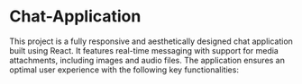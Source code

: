 # Chat-Application
This project is a fully responsive and aesthetically designed chat application built using React. It features real-time messaging with support for media attachments, including images and audio files. The application ensures an optimal user experience with the following key functionalities:
